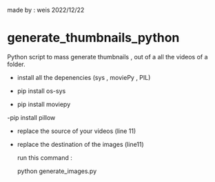 made by : weis
2022/12/22

# generate_thumbnails_python
Python script to mass generate thumbnails , out of a all the videos of a folder.




- install all the depenencies (sys , moviePy , PIL)

-   pip install os-sys
-  pip install moviepy
 
-pip install pillow
   
- replace the source of your videos 
  (line 11)
- replace the destination of the images
  (line11)
  
  run this command :
  
  python generate_images.py
  
